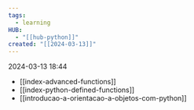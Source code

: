 ```yaml
---
tags:
  - learning
HUB:
  - "[[hub-python]]"
created: "[[2024-03-13]]"
---
```

2024-03-13  18:44

- [[index-advanced-functions]]
 - [[index-python-defined-functions]]
 - [[introducao-a-orientacao-a-objetos-com-python]]


